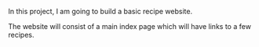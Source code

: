 In this project, I am going to build a basic recipe website.

The website will consist of a main index page which will have links to a few recipes.


